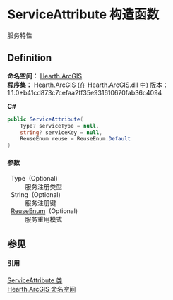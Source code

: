 # ServiceAttribute 构造函数


服务特性



## Definition
**命名空间：** <a href="N_Hearth_ArcGIS">Hearth.ArcGIS</a>  
**程序集：** Hearth.ArcGIS (在 Hearth.ArcGIS.dll 中) 版本：1.1.0+b41cd873c7cefaa2ff35e931610670fab36c4094

**C#**
``` C#
public ServiceAttribute(
	Type? serviceType = null,
	string? serviceKey = null,
	ReuseEnum reuse = ReuseEnum.Default
)
```



#### 参数
<dl><dt>  Type  (Optional)</dt><dd>服务注册类型</dd><dt>  String  (Optional)</dt><dd>服务注册键</dd><dt>  <a href="T_Hearth_ArcGIS_ReuseEnum">ReuseEnum</a>  (Optional)</dt><dd>服务重用模式</dd></dl>

## 参见


#### 引用
<a href="T_Hearth_ArcGIS_ServiceAttribute">ServiceAttribute 类</a>  
<a href="N_Hearth_ArcGIS">Hearth.ArcGIS 命名空间</a>  
